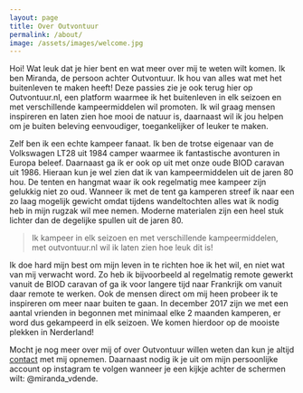```yaml
---
layout: page
title: Over Outvontuur
permalink: /about/
image: /assets/images/welcome.jpg
---
```


Hoi! Wat leuk dat je hier bent en wat meer over mij te weten wilt komen. Ik ben Miranda, de persoon achter Outvontuur. Ik hou van alles wat met het buitenleven te maken heeft! Deze passies zie je ook terug hier op Outvontuur.nl, een platform waarmee ik het buitenleven in elk seizoen en met verschillende kampeermiddelen wil promoten. Ik wil graag mensen inspireren en laten zien hoe mooi de natuur is, daarnaast wil ik jou helpen om je buiten beleving eenvoudiger, toegankelijker of leuker te maken.

Zelf ben ik een echte kampeer fanaat. Ik ben de trotse eigenaar van de Volkswagen LT28 uit 1984 camper waarmee ik fantastische avonturen in Europa beleef. Daarnaast ga ik er ook op uit met onze oude BIOD caravan uit 1986. Hieraan kun je wel zien dat ik van kampeermiddelen uit de jaren 80 hou. De tenten en hangmat waar ik ook regelmatig mee kampeer zijn gelukkig niet zo oud. Wanneer ik met de tent ga kamperen streef ik naar een zo laag mogelijk gewicht omdat tijdens wandeltochten alles wat ik nodig heb in mijn rugzak wil mee nemen. Moderne materialen zijn een heel stuk lichter dan de degelijke spullen uit de jaren 80.

> Ik kampeer in elk seizoen en met verschillende kampeermiddelen, met outvontuur.nl wil ik laten zien hoe leuk dit is!

Ik doe hard mijn best om mijn leven in te richten hoe ik het wil, en niet wat van mij verwacht word. Zo heb ik bijvoorbeeld al regelmatig remote gewerkt vanuit de BIOD caravan of ga ik voor langere tijd naar Frankrijk om vanuit daar remote te werken. Ook de mensen direct om mij heen probeer ik te inspireren om meer naar buiten te gaan. In december 2017 zijn we met een aantal vrienden in begonnen met minimaal elke 2 maanden kamperen, er word dus gekampeerd in elk seizoen. We komen hierdoor op de mooiste plekken in Nerderland!

Mocht je nog meer over mij of over Outvontuur willen weten dan kun je altijd [contact](https://mirandavdende.github.io/blog/contact/) met mij opnemen. Daarnaast nodig ik je uit om mijn persoonlijke account op instagram te volgen wanneer je een kijkje achter de schermen wilt: @miranda_vdende.

